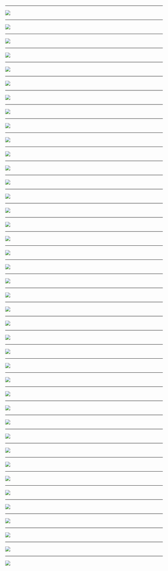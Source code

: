 *******

 ![](images/ExomeSeq_Astling_Feb16_2016.001.png)
 
*******

 ![](images/ExomeSeq_Astling_Feb16_2016.002.png)
 
*******

 ![](images/ExomeSeq_Astling_Feb16_2016.003.png)
 
*******

 ![](images/ExomeSeq_Astling_Feb16_2016.004.png)
 
*******

 ![](images/ExomeSeq_Astling_Feb16_2016.005.png)
 
*******

 ![](images/ExomeSeq_Astling_Feb16_2016.006.png)
 
*******

 ![](images/ExomeSeq_Astling_Feb16_2016.007.png)
 
*******

 ![](images/ExomeSeq_Astling_Feb16_2016.008.png)
 
*******

 ![](images/ExomeSeq_Astling_Feb16_2016.009.png)
 
*******

 ![](images/ExomeSeq_Astling_Feb16_2016.010.png)
 
*******

 ![](images/ExomeSeq_Astling_Feb16_2016.011.png)
 
*******

 ![](images/ExomeSeq_Astling_Feb16_2016.012.png)
 
*******

 ![](images/ExomeSeq_Astling_Feb16_2016.013.png)
 
*******

 ![](images/ExomeSeq_Astling_Feb16_2016.014.png)
 
*******

 ![](images/ExomeSeq_Astling_Feb16_2016.015.png)
 
*******

 ![](images/ExomeSeq_Astling_Feb16_2016.016.png)
 
*******

 ![](images/ExomeSeq_Astling_Feb16_2016.017.png)
 
*******

 ![](images/ExomeSeq_Astling_Feb16_2016.018.png)
 
*******

 ![](images/ExomeSeq_Astling_Feb16_2016.019.png)
 
*******

 ![](images/ExomeSeq_Astling_Feb16_2016.020.png)
 
*******

 ![](images/ExomeSeq_Astling_Feb16_2016.021.png)
 
*******

 ![](images/ExomeSeq_Astling_Feb16_2016.022.png)
 
*******

 ![](images/ExomeSeq_Astling_Feb16_2016.023.png)
 
*******

 ![](images/ExomeSeq_Astling_Feb16_2016.024.png)
 
*******

 ![](images/ExomeSeq_Astling_Feb16_2016.025.png)
 
*******

 ![](images/ExomeSeq_Astling_Feb16_2016.026.png)
 
*******

 ![](images/ExomeSeq_Astling_Feb16_2016.027.png)
 
*******

 ![](images/ExomeSeq_Astling_Feb16_2016.028.png)
 
*******

 ![](images/ExomeSeq_Astling_Feb16_2016.029.png)
 
*******

 ![](images/ExomeSeq_Astling_Feb16_2016.030.png)
 
*******

 ![](images/ExomeSeq_Astling_Feb16_2016.031.png)
 
*******

 ![](images/ExomeSeq_Astling_Feb16_2016.032.png)
 
*******

 ![](images/ExomeSeq_Astling_Feb16_2016.033.png)
 
*******

 ![](images/ExomeSeq_Astling_Feb16_2016.034.png)
 
*******

 ![](images/ExomeSeq_Astling_Feb16_2016.035.png)
 
*******

 ![](images/ExomeSeq_Astling_Feb16_2016.036.png)
 
*******

 ![](images/ExomeSeq_Astling_Feb16_2016.037.png)
 
*******

 ![](images/ExomeSeq_Astling_Feb16_2016.038.png)
 
*******

 ![](images/ExomeSeq_Astling_Feb16_2016.039.png)
 
*******

 ![](images/ExomeSeq_Astling_Feb16_2016.040.png)
